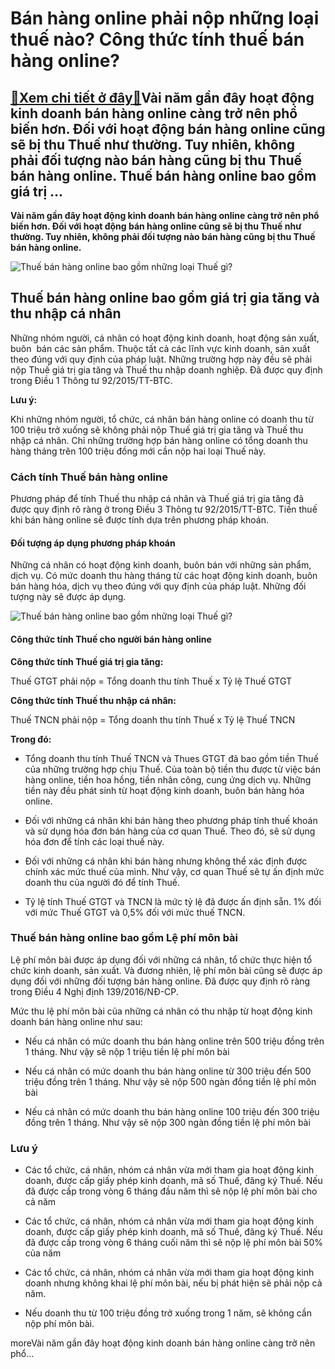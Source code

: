 Bán hàng online phải nộp những loại thuế nào? Công thức tính thuế bán hàng online?
==================================================================================

[:gift:Xem chi tiết ở đây:gift:](https://hddtvn.com/ban-hang-online-phai-nop-nhung-loai-thue-nao-cong-thuc-tinh-thue-ban-hang-online/)Vài năm gần đây hoạt động kinh doanh bán hàng online càng trở nên phổ biến hơn. Đối với hoạt động bán hàng online cũng sẽ bị thu Thuế như thường. Tuy nhiên, không phải đối tượng nào bán hàng cũng bị thu Thuế bán hàng online. Thuế bán hàng online bao gồm giá trị …
-----------------------------------------------------------------------------------------------------------------------------------------------------------------------------------------------------------------------------------------------------------------------

**Vài năm gần đây hoạt động kinh doanh bán hàng online càng trở nên phổ biến hơn. Đối với hoạt động bán hàng online cũng sẽ bị thu Thuế như thường. Tuy nhiên, không phải đối tượng nào bán hàng cũng bị thu Thuế bán hàng online.**


![Thuế bán hàng online bao gồm những loại Thuế gì?](https://hddtvn.com/wp-content/uploads/2021/01/ban-hang-gi-tren-mang-scaled.jpg)


Thuế bán hàng online bao gồm giá trị gia tăng và thu nhập cá nhân
-----------------------------------------------------------------


Những nhóm người, cá nhân có hoạt động kinh doanh, hoạt động sản xuất, buôn  bán các sản phẩm. Thuộc tất cả các lĩnh vực kinh doanh, sản xuất theo đúng với quy định của pháp luật. Những trường hợp này đều sẽ phải nộp Thuế giá trị gia tăng và Thuế thu nhập doanh nghiệp. Đã được quy định trong Điều 1 Thông tư 92/2015/TT-BTC.


**Lưu ý:**


Khi những nhóm người, tổ chức, cá nhân bán hàng online có doanh thu từ 100 triệu trở xuống sẽ không phải nộp Thuế giá trị gia tăng và Thuế thu nhập cá nhân. Chỉ những trường hợp bán hàng online có tổng doanh thu hàng tháng trên 100 triệu đồng mới cần nộp hai loại Thuế này.


### Cách tính Thuế bán hàng online


Phương pháp để tính Thuế thu nhập cá nhân và Thuế giá trị gia tăng đã được quy định rõ ràng ở trong Điều 3 Thông tư 92/2015/TT-BTC. Tiền thuế khi bán hàng online sẽ được tính dựa trên phương pháp khoán.


#### Đối tượng áp dụng phương pháp khoán


Những cá nhân có hoạt động kinh doanh, buôn bán với những sản phẩm, dịch vụ. Có mức doanh thu hàng tháng từ các hoạt động kinh doanh, buôn bán hàng hóa, dịch vụ theo đúng với quy định của pháp luật. Những đối tượng này sẽ được áp dụng.


![Thuế bán hàng online bao gồm những loại Thuế gì?](https://hddtvn.com/wp-content/uploads/2021/01/shop-ban-hang-online-1900x790-e1574754503608.jpg)


#### Công thức tính Thuế cho người bán hàng online


**Công thức tính Thuế giá trị gia tăng:**


Thuế GTGT phải nộp = Tổng doanh thu tính Thuế x Tỷ lệ Thuế GTGT


**Công thức tính Thuế thu nhập cá nhân:**


Thuế TNCN phải nộp = Tổng doanh thu tính Thuế x Tỷ lệ Thuế TNCN


**Trong đó:**




* Tổng doanh thu tính Thuế TNCN và Thues GTGT đã bao gồm tiền Thuế của những trường hợp chịu Thuế. Của toàn bộ tiền thu được từ việc bán hàng online, tiền hoa hồng, tiền nhân công, cung ứng dịch vụ. Những tiền này đều phát sinh từ hoạt động kinh doanh, buôn bán hàng hóa online.

* Đối với những cá nhân khi bán hàng theo phương pháp tính thuế khoán và sử dụng hóa đơn bán hàng của cơ quan Thuế. Theo đó, sẽ sử dụng hóa đơn để tính các loại thuế này.

* Đối với những cá nhân khi bán hàng nhưng không thể xác định được chính xác mức thuế của mình. Như vậy, cơ quan Thuế sẽ tự ấn định mức doanh thu của người đó để tính Thuế.

* Tỷ lệ tính Thuế GTGT và TNCN là mức tỷ lệ đã được ấn định sẵn. 1% đối với mức Thuế GTGT và 0,5% đối với mức thuế TNCN.



### Thuế bán hàng online bao gồm Lệ phí môn bài


Lệ phí môn bài được áp dụng đối với những cá nhân, tổ chức thực hiện tổ chức kinh doanh, sản xuất. Và đương nhiên, lệ phí môn bài cũng sẽ được áp dụng đối với những đối tượng bán hàng online. Đã được quy định rõ ràng trong Điều 4 Nghị định 139/2016/NĐ-CP.


Mức thu lệ phí môn bài của những cá nhân có thu nhập từ hoạt động kinh doanh bán hàng online như sau:




* Nếu cá nhân có mức doanh thu bán hàng online trên 500 triệu đồng trên 1 tháng. Như vậy sẽ nộp 1 triệu tiền lệ phí môn bài

* Nếu cá nhân có mức doanh thu bán hàng online từ 300 triệu đến 500 triệu đồng trên 1 tháng. Như vậy sẽ nộp 500 ngàn đồng tiền lệ phí môn bài

* Nếu cá nhân có mức doanh thu bán hàng online 100 triệu đến 300 triệu đồng trên 1 tháng. Như vậy sẽ nộp 300 ngàn đồng tiền lệ phí môn bài



### **Lưu ý**




* Các tổ chức, cá nhân, nhóm cá nhân vừa mới tham gia hoạt động kinh doanh, được cấp giấy phép kinh doanh, mã số Thuế, đăng ký Thuế. Nếu đã được cấp trong vòng 6 tháng đầu năm thì sẽ nộp lệ phí môn bài cho cả năm

* Các tổ chức, cá nhân, nhóm cá nhân vừa mới tham gia hoạt động kinh doanh, được cấp giấy phép kinh doanh, mã số Thuế, đăng ký Thuế. Nếu đã được cấp trong vòng 6 tháng cuối năm thì sẽ nộp lệ phí môn bài 50% của năm

* Các tổ chức, cá nhân, nhóm cá nhân vừa mới tham gia hoạt động kinh doanh nhưng không khai lệ phí môn bài, nếu bị phát hiện sẽ phải nộp cả năm.

* Nếu doanh thu từ 100 triệu đồng trở xuống trong 1 năm, sẽ không cần nộp phí môn bài.



moreVài năm gần đây hoạt động kinh doanh bán hàng online càng trở nên phổ…

